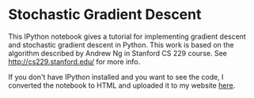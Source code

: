 Stochastic Gradient Descent
====

This IPython notebook gives a tutorial for implementing gradient descent and stochastic gradient descent in Python. This work is based on the algorithm described by Andrew Ng in Stanford CS 229 course. See http://cs229.stanford.edu/ for more info.

If you don't have IPython installed and you want to see the code, I converted the notebook to HTML and uploaded it to my website <a href="http://dtnewman.com/misc/stochastic_gradient_descent.html">here</a>.

